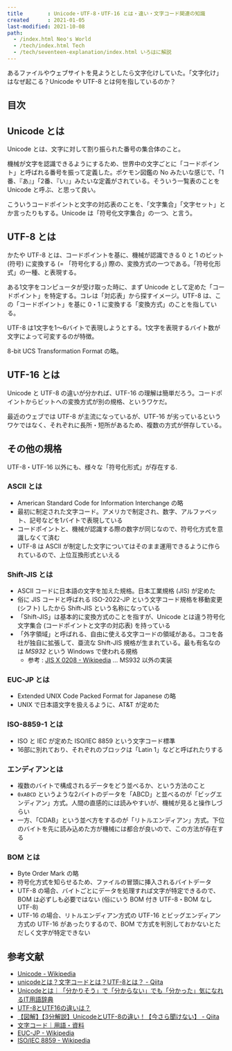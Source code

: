 ```yaml
---
title        : Unicode・UTF-8・UTF-16 とは・違い・文字コード関連の知識
created      : 2021-01-05
last-modified: 2021-10-08
path:
  - /index.html Neo's World
  - /tech/index.html Tech
  - /tech/seventeen-explanation/index.html いろはに解説
---
```


あるファイルやウェブサイトを見ようとしたら文字化けしていた。「文字化け」はなぜ起こる？Unicode や UTF-8 とは何を指しているのか？

## 目次

## Unicode とは

Unicode とは、文字に対して割り振られた番号の集合体のこと。

機械が文字を認識できるようにするため、世界中の文字ごとに「コードポイント」と呼ばれる番号を振って定義した。ポケモン図鑑の No みたいな感じで、「1番、『あ』」「2番、『い』」みたいな定義がされている。そういう一覧表のことを Unicode と呼ぶ、と思って良い。

こういうコードポイントと文字の対応表のことを、「文字集合」「文字セット」とか言ったりもする。Unicode は「符号化文字集合」の一つ、と言う。

## UTF-8 とは

かたや UTF-8 とは、コードポイントを基に、機械が認識できる 0 と 1 のビット (符号) に変換する (= 「符号化する」) 際の、変換方式の一つである。「符号化形式」の一種、と表現する。

ある1文字をコンピュータが受け取った時に、まず Unicode として定めた「コードポイント」を特定する。コレは「対応表」から探すイメージ。UTF-8 は、この「コードポイント」を基に 0・1 に変換する「変換方式」のことを指している。

UTF-8 は1文字を1〜6バイトで表現しようとする。1文字を表現するバイト数が文字によって可変するのが特徴。

8-bit UCS Transformation Format の略。

## UTF-16 とは

Unicode と UTF-8 の違いが分かれば、UTF-16 の理解は簡単だろう。コードポイントからビットへの変換方式が別の規格、というワケだ。

最近のウェブでは UTF-8 が主流になっているが、UTF-16 が劣っているというワケではなく、それぞれに長所・短所があるため、複数の方式が併存している。

## その他の規格

UTF-8・UTF-16 以外にも、様々な「符号化形式」が存在する.


### ASCII とは

- American Standard Code for Information Interchange の略
- 最初に制定された文字コード。アメリカで制定され、数字、アルファベット、記号などを1バイトで表現している
- コードポイントと、機械が認識する際の数字が同じなので、符号化方式を意識しなくて済む
- UTF-8 は ASCII が制定した文字についてはそのまま運用できるように作られているので、上位互換形式といえる

### Shift-JIS とは

- ASCII コードに日本語の文字を加えた規格。日本工業規格 (JIS) が定めた
- 俗に JIS コードと呼ばれる ISO-2022-JP という文字コード規格を移動変更 (シフト) したから Shift-JIS という名称になっている
- 「Shift-JIS」は基本的に変換方式のことを指すが、Unicode とは違う符号化文字集合 (コードポイントと文字の対応表) を持っている
- 「外字領域」と呼ばれる、自由に使える文字コードの領域がある。ココを各社が独自に拡張して、亜流な Shift-JIS 規格が生まれている。最も有名なのは *MS932* という Windows で使われる規格
  - 参考 : [JIS X 0208 - Wikipedia](https://ja.wikipedia.org/wiki/JIS_X_0208) … MS932 以外の実装

### EUC-JP とは

- Extended UNIX Code Packed Format for Japanese の略
- UNIX で日本語文字を扱えるように、AT&T が定めた

### ISO-8859-1 とは

- ISO と IEC が定めた ISO/IEC 8859 という文字コード標準
- 16部に別れており、それぞれのブロックは「Latin 1」などと呼ばれたりする

### エンディアンとは

- 複数のバイトで構成されるデータをどう並べるか、という方法のこと
- `0xABCD` というような2バイトのデータを「ABCD」と並べるのが「ビッグエンディアン」方式。人間の直感的には読みやすいが、機械が見ると操作しづらい
- 一方、「CDAB」という並べ方をするのが「リトルエンディアン」方式。下位のバイトを先に読み込めた方が機械には都合が良いので、この方法が存在する

### BOM とは

- Byte Order Mark の略
- 符号化方式を知らせるため、ファイルの冒頭に挿入されるバイトデータ
- UTF-8 の場合、バイトごとにデータを処理すれば文字が特定できるので、BOM は必ずしも必要ではない (俗にいう BOM 付き UTF-8・BOM なし UTF-8)
- UTF-16 の場合、リトルエンディアン方式の UTF-16 とビッグエンディアン方式の UTF-16 があったりするので、BOM で方式を判別しておかないとただしく文字が特定できない

## 参考文献

- [Unicode - Wikipedia](https://ja.wikipedia.org/wiki/Unicode)
- [unicodeとは？文字コードとは？UTF-8とは？ - Qiita](https://qiita.com/hiroyuki_mrp/items/f0b497394f3a5d8a8395)
- [Unicodeとは｜「分かりそう」で「分からない」でも「分かった」気になれるIT用語辞典](https://wa3.i-3-i.info/word11422.html)
- [UTF-8とUTF16の違いは？](https://www.atmarkit.co.jp/fxml/askxmlexpert/024utf/24utf.html)
- [【図解】【3分解説】UnicodeとUTF-8の違い！【今さら聞けない】 - Qiita](https://qiita.com/omiita/items/50814037af2fd8b2b21e)
- [文字コード｜用語・資料](https://w3g.jp/others/data/character_code)
- [EUC-JP - Wikipedia](https://ja.wikipedia.org/wiki/EUC-JP)
- [ISO/IEC 8859 - Wikipedia](https://ja.wikipedia.org/wiki/ISO/IEC_8859)
